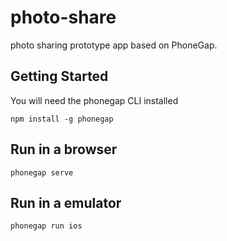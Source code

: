 photo-share
===========

photo sharing prototype app based on PhoneGap.  

## Getting Started

You will need the phonegap CLI installed

```
npm install -g phonegap
```

## Run in a browser

```
phonegap serve
```

## Run in a emulator

```
phonegap run ios
```

